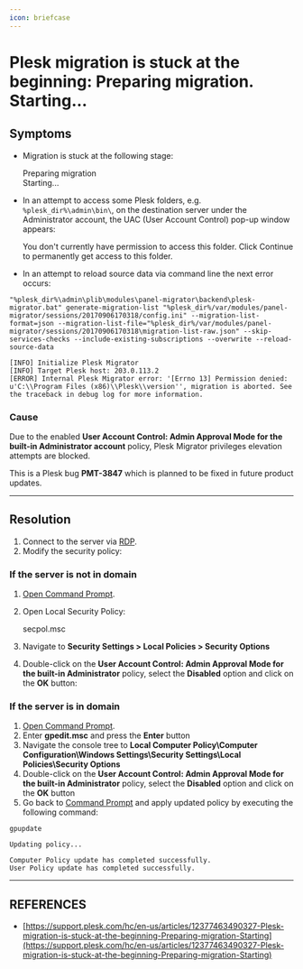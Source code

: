 ```yaml
---
icon: briefcase
---
```


# Plesk migration is stuck at the beginning: Preparing migration. Starting...

## Symptoms

*   Migration is stuck at the following stage:

    Preparing migration\
    Starting...
*   In an attempt to access some Plesk folders, e.g. `%plesk_dir%\admin\bin\`, on the destination server under the Administrator account, the UAC (User Account Control) pop-up window appears:

    You don't currently have permission to access this folder. Click Continue to permanently get access to this folder.
* In an attempt to reload source data via command line the next error occurs:

```
"%plesk_dir%\admin\plib\modules\panel-migrator\backend\plesk-migrator.bat" generate-migration-list "%plesk_dir%/var/modules/panel-migrator/sessions/20170906170318/config.ini" --migration-list-format=json --migration-list-file="%plesk_dir%/var/modules/panel-migrator/sessions/20170906170318\migration-list-raw.json" --skip-services-checks --include-existing-subscriptions --overwrite --reload-source-data

[INFO] Initialize Plesk Migrator
[INFO] Target Plesk host: 203.0.113.2
[ERROR] Internal Plesk Migrator error: '[Errno 13] Permission denied: u'C:\\Program Files (x86)\\Plesk\\version'', migration is aborted. See the traceback in debug log for more information.
```

### Cause

Due to the enabled **User Account Control: Admin Approval Mode for the built-in Administrator account** policy, Plesk Migrator privileges elevation attempts are blocked.

This is a Plesk bug **PMT-3847** which is planned to be fixed in future product updates.

***

## Resolution

1. Connect to the server via [RDP](https://plesk-new.zendesk.com/hc/en-us/articles/12377247797271).
2. Modify the security policy:

### **If the server is not in domain**

1. [Open Command Prompt](https://plesk-new.zendesk.com/hc/en-us/articles/12377222144023-How-to-start-a-command-prompt-as-an-Administrator).
2.  Open Local Security Policy:

    secpol.msc
3. Navigate to **Security Settings > Local Policies > Security Options**
4. Double-click on the **User Account Control: Admin Approval Mode for the built-in Administrator** policy, select the **Disabled** option and click on the **OK** button:

### If the server is in domain

1. [Open Command Prompt](https://plesk-new.zendesk.com/hc/en-us/articles/12377222144023-How-to-start-a-command-prompt-as-an-Administrator).
2. Enter **gpedit.msc** and press the **Enter** button
3. Navigate the console tree to **Local Computer Policy\Computer Configuration\Windows Settings\Security Settings\Local Policies\Security Options**
4. Double-click on the **User Account Control: Admin Approval Mode for the built-in Administrator** policy, select the **Disabled** option and click on the **OK** button
5. Go back to [Command Prompt](https://plesk-new.zendesk.com/hc/en-us/articles/12377222144023-How-to-start-a-command-prompt-as-an-Administrator) and apply updated policy by executing the following command:

```
gpupdate

Updating policy...

Computer Policy update has completed successfully.
User Policy update has completed successfully.
```



***

## REFERENCES

* [https://support.plesk.com/hc/en-us/articles/12377463490327-Plesk-migration-is-stuck-at-the-beginning-Preparing-migration-Starting](https://support.plesk.com/hc/en-us/articles/12377463490327-Plesk-migration-is-stuck-at-the-beginning-Preparing-migration-Starting)
